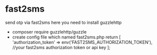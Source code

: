 # fast2sms
send otp via fast2sms
here you need to install guzzlehttp

- composer require guzzlehttp/guzzle
- create config file which named fast2sms.php
    return [
        'authorization_token' => env('FAST2SMS_AUTHORIZATION_TOKEN'), //your fast2sms authorization token or api key
    ];
    
